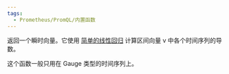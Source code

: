 ```yaml
---
tags:
  - Prometheus/PromQL/内置函数
---
```

返回一个瞬时向量。它使用 [简单的线性回归](http://en.wikipedia.org/wiki/Simple_linear_regression) 计算区间向量 v 中各个时间序列的导数。

这个函数一般只用在 Gauge 类型的时间序列上。

